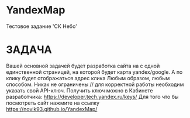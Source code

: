 # YandexMap
Тестовое задание 'СК Небо'
# ЗАДАЧА
Вашей основной задачей будет разработка сайта на с одной единственной страницей, на которой будет карта yandex/google. А по клику будет отображаться адрес клика Любым образом, любым способом. Никак не ограничены
// для корректной работы необходим указать свой API-ключ. Получить ключ можно в Кабинете разработчика: https://developer.tech.yandex.ru/keys/ 
Для  того что бы посмотреть сайт нажмите на ссылку  https://novik93.github.io/YandexMap/
